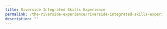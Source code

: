 ```yaml
---
title: Riverside Integrated Skills Experience
permalink: /the-riverside-experience/riverside-integrated-skills-experience/
description: ""
---
```

